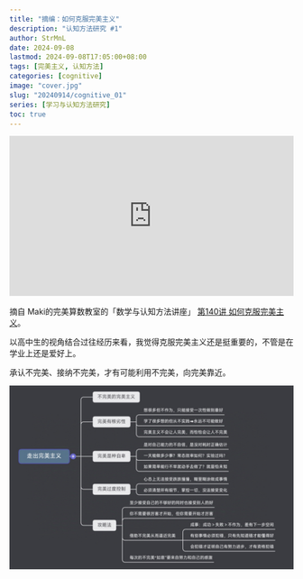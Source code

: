 ```yaml
---
title: "摘编：如何克服完美主义"
description: "认知方法研究 #1"
author: StrMnL
date: 2024-09-08
lastmod: 2024-09-08T17:05:00+08:00
tags: [完美主义, 认知方法]
categories: [cognitive]
image: "cover.jpg"
slug: "20240914/cognitive_01"
series: [学习与认知方法研究]
toc: true
---
```


<iframe src="https://www.bilibili.com/blackboard/html5mobileplayer.html?aid=1406657347&bvid=BV18r421T7gM&cid=1662342904&p=1&hideCoverInfo=1&hasMuteButton=1"
    scrolling="no"
    frameborder="no"
    framespacing="0"
    allowfullscreen="true"
    style="width:100%;aspect-ratio:16/9;"
    >
</iframe>

摘自 Maki的完美算数教室的「数学与认知方法讲座」 [第140讲 如何克服完美主义](https://www.bilibili.com/video/BV18r421T7gM/)。

以高中生的视角结合过往经历来看，我觉得克服完美主义还是挺重要的，不管是在学业上还是爱好上。

承认不完美、接纳不完美，才有可能利用不完美，向完美靠近。

![评论区 @栐陆离 的思维导图](mindmap.jpg)
